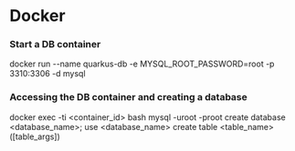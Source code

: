# Docker

### Start a DB container
docker run --name quarkus-db -e MYSQL_ROOT_PASSWORD=root -p 3310:3306 -d mysql

### Accessing the DB container and creating a database
docker exec -ti <container_id> bash
mysql -uroot -proot
create database <database_name>;
use <database_name>
create table <table_name>([table_args])